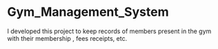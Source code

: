 # Gym_Management_System
I developed this project to keep records of members present in the gym with their membership , fees receipts, etc.
